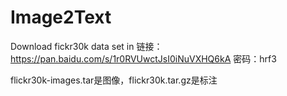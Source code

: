 # Image2Text


Download fickr30k data set in 链接：https://pan.baidu.com/s/1r0RVUwctJsI0iNuVXHQ6kA 密码：hrf3 

flickr30k-images.tar是图像，flickr30k.tar.gz是标注
